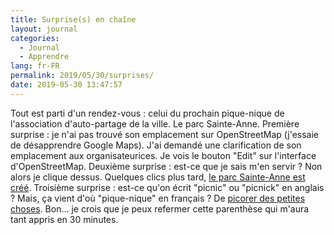 ```yaml
---
title: Surprise(s) en chaîne
layout: journal
categories:
  - Journal
  - Apprendre
lang: fr-FR
permalink: 2019/05/30/surprises/
date: 2019-05-30 13:47:57
---
```


Tout est parti d'un rendez-vous : celui du prochain pique-nique de l'association d'auto-partage de la ville. Le parc Sainte-Anne. Première surprise : je n'ai pas trouvé son emplacement sur OpenStreetMap (j'essaie de désapprendre Google Maps). J'ai demandé une clarification de son emplacement aux organisateurices. Je vois le bouton "Edit" sur l'interface d'OpenStreetMap. Deuxième surprise : est-ce que je sais m'en servir ? Non alors je clique dessus. Quelques clics plus tard, [le parc Sainte-Anne est créé](https://www.openstreetmap.org/changeset/70765502). Troisième surprise : est-ce qu'on écrit "picnic" ou "picnick" en anglais ? Mais, ça vient d'où "pique-nique" en français ? De [picorer des petites choses](https://fr.wiktionary.org/wiki/pique-nique). Bon… je crois que je peux refermer cette parenthèse qui m'aura tant appris en 30 minutes.
